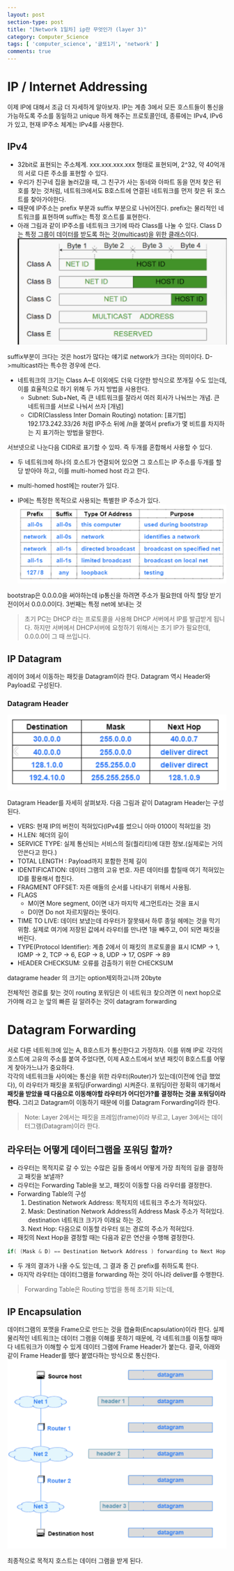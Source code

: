 ```yaml
---
layout: post
section-type: post
title: "[Network 1일차] ip란 무엇인가 (layer 3)"
category: Computer_Science
tags: [ 'computer_science', '글또1기', 'network' ]
comments: true
---
```


# IP / Internet Addressing

이제 IP에 대해서 조금 더 자세하게 알아보자. IP는 계층 3에서 모든 호스트들이 통신을 가능하도록 주소를 동일하고 unique 하게 해주는 프로토콜인데, 종류에는 IPv4, IPv6가 있고, 현재 IP주소 체계는 IPv4를 사용한다.  

## IPv4

- 32bit로 표현되는 주소체계. xxx.xxx.xxx.xxx 형태로 표현되며, 2^32, 약 40억개의 서로 다른 주소를 표현할 수 있다.
- 우리가 친구네 집을 놀러갔을 때, 그 친구가 사는 동네와 아파트 동을 먼저 찾은 뒤 호를 찾는 것처럼, 네트워크에서도 B호스트에 연결된 네트워크를 먼저 찾은 뒤 호스트를 찾아가야한다.
- 때문에 IP주소는 prefix 부분과 suffix 부분으로 나뉘어진다. prefix는 물리적인 네트워크를 표현하며 suffix는 특정 호스트를 표현한다.
- 아래 그림과 같이 IP주소를 네트워크 크기에 따라 Class를 나눌 수 있다. Class D는 특정 그룹이 데이터를 받도록 하는 것(multicast)을 위한 클래스이다.
![IP주소](/images/2018-11-29-layer3/ip-address.png)

suffix부분이 크다는 것은 host가 많다는 얘기로 network가 크다는 의미이다.
D->multicast라는 특수한 경우에 쓴다.

- 네트워크의 크기는 Class A~E 이외에도 더욱 다양한 방식으로 쪼개질 수도 있는데, 이를 효율적으로 하기 위해 두 가지 방법을 사용한다.
    - Subnet: Sub+Net, 즉 큰 네트워크를 잘라서 여러 회사가 나눠쓰는 개념. 큰 네트워크를 서브로 나눠서 쓰자 [개념]
    - CIDR(Classless Inter Domain Routing) notation: [표기법] 192.173.242.33/26 처럼 IP주소 뒤에 /n을 붙여서 prefix가 몇 비트를 차지하는 지 표기하는 방법을 말한다.

서브넷으로 나눈다음 CIDR로 표기할 수 있따. 즉 두개를 혼합해서 사용할 수 있다.

- 두 네트워크에 하나의 호스트가 연결되어 있으면 그 호스트는 IP 주소를 두개를 할당 받아야 하고, 이를 multi-homed host 라고 한다.
- multi-homed host에는 router가 있다.

- IP에는 특정한 목적으로 사용되는 특별한 IP 주소가 있다.
![IP주소](/images/2018-11-29-layer3/specific-address.png)

bootstrap은 0.0.0.0을 써야하는데 ip통신을 하려면 주소가 필요한데 아직 할당 받기 전이어서 0.0.0.0이다.
3번째는 특정 net에 보내는 것

> 초기 PC는 DHCP 라는 프로토콜을 사용해 DHCP 서버에서 IP를 발급받게 됩니다. 하지만 서버에서 DHCP서버에 요청하기 위해서는 초기 IP가 필요한데, 0.0.0.0이 그 때 쓰입니다.

## IP Datagram

레이어 3에서 이동하는 패킷을 Datagram이라 한다. Datagram 역시 Header와 Payload로 구성된다.

### Datagram Header
![header](/images/2018-11-29-layer3/Datagram-Header.png)

Datagram Header를 자세히 살펴보자. 다음 그림과 같이 Datagram Header는 구성된다.

- VERS: 현재 IP의 버전이 적혀있다(IPv4를 썼으니 아마 0100이 적혀있을 것)
- H.LEN: 헤더의 길이
- SERVICE TYPE: 실제 통신되는 서비스의 질(퀄리티)에 대한 정보.(실제로는 거의 안쓴다고 한다.)
- TOTAL LENGTH : Payload까지 포함한 전체 길이
- IDENTIFICATION: 데이터 그램의 고유 번호. 자른 데이터를 합칠때 여기 적혀있는 ID를 활용해서 합친다.
- FRAGMENT OFFSET: 자른 애들의 순서를 나타내기 위해서 사용됨.
- FLAGS
    - M이면 More segment, 0이면 내가 마지막 세그먼트라는 것을 표시
    - D이면 Do not 자르지말라는 뜻이다.
- TIME TO LIVE: 데이터 보냈는데 라우터가 잘못돼서 하루 종일 헤메는 것을 막기 위함. 실제로 여기에 저장된 값에서 라우터를 만나면 1을 빼주고, 0이 되면 패킷을 버린다.
- TYPE(Protocol Identifier): 계층 2에서 이 패킷의 프로토콜을 표시
ICMP -> 1,  IGMP -> 2,  TCP -> 6,  EGP -> 8,  UDP -> 17,  OSPF -> 89
- HEADER CHECKSUM: 오류를 검출하기 위한 CHECKSUM

datagrame header 의 크기는 option제외하고니까 20byte

전체적인 경로를 찾는 것이 routing
포워딩은 이 네트워크 찾으려면 이 next hop으로 가야해 라고 눈 앞의 빠른 길 알려주는 것이 datagram forwarding

# Datagram Forwarding

서로 다른 네트워크에 있는 A, B호스트가 통신한다고 가정하자. 이를 위해 IP로 각각의 호스트에 고유의 주소를 붙여 주었다면, 이제 A호스트에서 보낸 패킷이 B호스트를 어떻게 찾아가느냐가 중요하다.   
각각의 네트워크들 사이에는 통신을 위한 라우터(Router)가 있는데(이전에 언급 했었다), 이 라우터가 패킷을 포워딩(Forwarding) 시켜준다. 포워딩이란 정확히 얘기해서 **패킷을 받았을 때 다음으로 이동해야할 라우터가 어디인가?를 결정하는 것을 포워딩이라 한다.** 그리고 Datagram이 이동하기 때문에 이를 Datagram Forwarding이라 한다.  

> Note: Layer 2에서는 패킷을 프레임(frame)이라 부르고, Layer 3에서는 데이터그램(Datagram)이라 한다.

## 라우터는 어떻게 데이터그램을 포워딩 할까?

- 라우터는 목적지로 갈 수 있는 수많은 길들 중에서 어떻게 가장 최적의 길을 결정하고 패킷을 보낼까?
- 라우터는 Forwarding Table을 보고, 패킷이 이동할 다음 라우터를 결정한다.
- Forwarding Table의 구성
    1. Destination Network Address: 목적지의 네트워크 주소가 적혀있다.
    2. Mask: Destination Network Address의 Address Mask 주소가 적혀있다. destination 네트워크 크기가 이래요 하는 것.
    3. Next Hop: 다음으로 이동할 라우터 또는 경로의 주소가 적혀있다.
- 패킷의 Next Hop을 결정할 때는 다음과 같은 연산을 수행해 결정한다.
``` c
if( (Mask & D) == Destination Network Address ) forwarding to Next Hop
```
- 두 개의 결과가 나올 수도 있는데, 그 결과 중 긴 prefix를 취하도록 한다.
- 마지막 라우터는 데이터그램을 forwarding 하는 것이 아니라 deliver를 수행한다.

> Forwarding Table은 Routing 방법을 통해 초기화 되는데,

## IP Encapsulation

데이터그램의 포맷을 Frame으로 만드는 것을 캡슐화(Encapsulation)이라 한다. 실제 물리적인 네트워크는 데이터 그램을 이해를 못하기 때문에, 각 네트워크를 이동할 때마다 네트워크가 이해할 수 있게 데이터 그램에 Frame Header가 붙는다. 결국, 아래와 같이 Frame Header를 뗐다 붙였다하는 방식으로 통신한다.
![ip_encapsulation](/images/2018-11-29-layer3/IP-Encapsulation.png)

최종적으로 목적지 호스트는 데이터 그램을 받게 된다.
